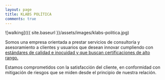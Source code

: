 ```yaml
---
layout: page
title: KLABS POLÍTICA
comments: true
---
```


![walking]({{ site.baseurl }}/assets/images/klabs-politica.jpg)


Somos una empresa orientada a prestar servicios de consultoría y asesoramiento a clientes y usuarios que desean innovar cumpliendo con <a href="#"> estándares de calidad e inocuidad y que buscan certificaciones de alto rango.</a>

Estamos comprometidos con la satisfacción del cliente, en conformidad con mitigación de riesgos que se miden desde el principio de nuestra relación.  
